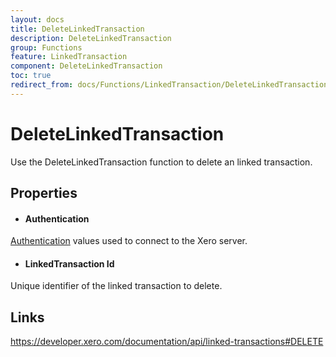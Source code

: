 ```yaml
---
layout: docs
title: DeleteLinkedTransaction
description: DeleteLinkedTransaction
group: Functions
feature: LinkedTransaction
component: DeleteLinkedTransaction
toc: true
redirect_from: docs/Functions/LinkedTransaction/DeleteLinkedTransaction/index
---
```

DeleteLinkedTransaction
============

Use the DeleteLinkedTransaction function to delete an linked transaction.

Properties
----------

- #### Authentication
[Authentication](../../../Common/Authentication/Index.md) values used to connect to the Xero server.
- #### LinkedTransaction Id
Unique identifier of the linked transaction to delete.


Links
-----

https://developer.xero.com/documentation/api/linked-transactions#DELETE
